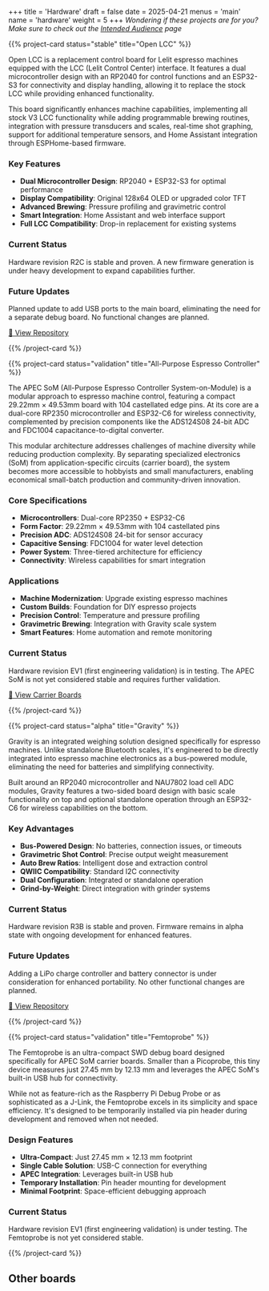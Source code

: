 +++
title = 'Hardware'
draft = false
date = 2025-04-21
menus = 'main'
name = 'hardware'
weight = 5
+++
*Wondering if these projects are for you? Make sure to check out the [Intended Audience](/about/intended-audience) page*

<div class="project-cards-container">

{{% project-card status="stable" title="Open LCC" %}}

Open LCC is a replacement control board for Lelit espresso machines equipped with the LCC (Lelit Control Center) interface. It features a dual microcontroller design with an RP2040 for control functions and an ESP32-S3 for connectivity and display handling, allowing it to replace the stock LCC while providing enhanced functionality.

This board significantly enhances machine capabilities, implementing all stock V3 LCC functionality while adding programmable brewing routines, integration with pressure transducers and scales, real-time shot graphing, support for additional temperature sensors, and Home Assistant integration through ESPHome-based firmware.

### Key Features

- **Dual Microcontroller Design**: RP2040 + ESP32-S3 for optimal performance
- **Display Compatibility**: Original 128x64 OLED or upgraded color TFT
- **Advanced Brewing**: Pressure profiling and gravimetric control
- **Smart Integration**: Home Assistant and web interface support
- **Full LCC Compatibility**: Drop-in replacement for existing systems

### Current Status

Hardware revision R2C is stable and proven. A new firmware generation is under heavy development to expand capabilities further.

### Future Updates

Planned update to add USB ports to the main board, eliminating the need for a separate debug board. No functional changes are planned.

<a href="https://github.com/variegated-coffee/open-lcc-board" class="project-button primary" target="_blank" rel="noopener">📁 View Repository</a>

{{% /project-card %}}

{{% project-card status="validation" title="All-Purpose Espresso Controller" %}}

The APEC SoM (All-Purpose Espresso Controller System-on-Module) is a modular approach to espresso machine control, featuring a compact 29.22mm × 49.53mm board with 104 castellated edge pins. At its core are a dual-core RP2350 microcontroller and ESP32-C6 for wireless connectivity, complemented by precision components like the ADS124S08 24-bit ADC and FDC1004 capacitance-to-digital converter.

This modular architecture addresses challenges of machine diversity while reducing production complexity. By separating specialized electronics (SoM) from application-specific circuits (carrier board), the system becomes more accessible to hobbyists and small manufacturers, enabling economical small-batch production and community-driven innovation.

### Core Specifications

- **Microcontrollers**: Dual-core RP2350 + ESP32-C6
- **Form Factor**: 29.22mm × 49.53mm with 104 castellated pins
- **Precision ADC**: ADS124S08 24-bit for sensor accuracy
- **Capacitive Sensing**: FDC1004 for water level detection
- **Power System**: Three-tiered architecture for efficiency
- **Connectivity**: Wireless capabilities for smart integration

### Applications

- **Machine Modernization**: Upgrade existing espresso machines
- **Custom Builds**: Foundation for DIY espresso projects
- **Precision Control**: Temperature and pressure profiling
- **Gravimetric Brewing**: Integration with Gravity scale system
- **Smart Features**: Home automation and remote monitoring

### Current Status

Hardware revision EV1 (first engineering validation) is in testing. The APEC SoM is not yet considered stable and requires further validation.

<a href="/apec/carriers" class="project-button primary">🔌 View Carrier Boards</a>

{{% /project-card %}}

{{% project-card status="alpha" title="Gravity" %}}

Gravity is an integrated weighing solution designed specifically for espresso machines. Unlike standalone Bluetooth scales, it's engineered to be directly integrated into espresso machine electronics as a bus-powered module, eliminating the need for batteries and simplifying connectivity.

Built around an RP2040 microcontroller and NAU7802 load cell ADC modules, Gravity features a two-sided board design with basic scale functionality on top and optional standalone operation through an ESP32-C6 for wireless capabilities on the bottom.

### Key Advantages

- **Bus-Powered Design**: No batteries, connection issues, or timeouts
- **Gravimetric Shot Control**: Precise output weight measurement
- **Auto Brew Ratios**: Intelligent dose and extraction control
- **QWIIC Compatibility**: Standard I2C connectivity
- **Dual Configuration**: Integrated or standalone operation
- **Grind-by-Weight**: Direct integration with grinder systems

### Current Status

Hardware revision R3B is stable and proven. Firmware remains in alpha state with ongoing development for enhanced features.

### Future Updates

Adding a LiPo charge controller and battery connector is under consideration for enhanced portability. No other functional changes are planned.

<a href="https://github.com/variegated-coffee/gravity" class="project-button primary" target="_blank" rel="noopener">📁 View Repository</a>

{{% /project-card %}}

{{% project-card status="validation" title="Femtoprobe" %}}

The Femtoprobe is an ultra-compact SWD debug board designed specifically for APEC SoM carrier boards. Smaller than a Picoprobe, this tiny device measures just 27.45 mm by 12.13 mm and leverages the APEC SoM's built-in USB hub for connectivity.

While not as feature-rich as the Raspberry Pi Debug Probe or as sophisticated as a J-Link, the Femtoprobe excels in its simplicity and space efficiency. It's designed to be temporarily installed via pin header during development and removed when not needed.

### Design Features

- **Ultra-Compact**: Just 27.45 mm × 12.13 mm footprint
- **Single Cable Solution**: USB-C connection for everything
- **APEC Integration**: Leverages built-in USB hub
- **Temporary Installation**: Pin header mounting for development
- **Minimal Footprint**: Space-efficient debugging approach

### Current Status

Hardware revision EV1 (first engineering validation) is under testing. The Femtoprobe is not yet considered stable.

{{% /project-card %}}

</div>

## Other boards